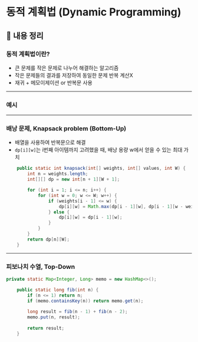 # 동적 계획법 (Dynamic Programming)

## 📌 내용 정리

### 동적 계획법이란?
- 큰 문제를 작은 문제로 나누어 해결하는 알고리즘
- 작은 문제들의 결과를 저장하여 동일한 문제 반복 계산X
- 재귀 + 메모이제이션 or 반복문 사용

---
### 예시  
---

### 배낭 문제, Knapsack problem (Bottom-Up)
- 배열을 사용하여 반복문으로 해결
- `dp[i][w]`는 i번째 아이템까지 고려했을 때, 배낭 용량 w에서 얻을 수 있는 최대 가치

```java
    public static int knapsack(int[] weights, int[] values, int W) {
        int n = weights.length;
        int[][] dp = new int[n + 1][W + 1];

        for (int i = 1; i <= n; i++) {
            for (int w = 0; w <= W; w++) {
                if (weights[i - 1] <= w) {
                    dp[i][w] = Math.max(dp[i - 1][w], dp[i - 1][w - weights[i - 1]] + values[i - 1]);
                } else {
                    dp[i][w] = dp[i - 1][w];
                }
            }
        }
        return dp[n][W];
    }
```
---

### 피보나치 수열, Top-Down

```java
private static Map<Integer, Long> memo = new HashMap<>();

    public static long fib(int n) {
        if (n <= 1) return n;
        if (memo.containsKey(n)) return memo.get(n);
        
        long result = fib(n - 1) + fib(n - 2);
        memo.put(n, result);
        
        return result;
    }
```